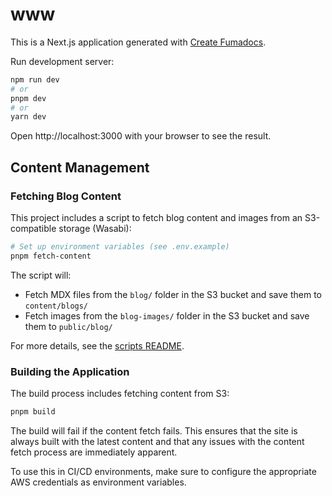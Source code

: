 # www

This is a Next.js application generated with
[Create Fumadocs](https://github.com/fuma-nama/fumadocs).

Run development server:

```bash
npm run dev
# or
pnpm dev
# or
yarn dev
```

Open http://localhost:3000 with your browser to see the result.

## Content Management

### Fetching Blog Content

This project includes a script to fetch blog content and images from an S3-compatible storage (Wasabi):

```bash
# Set up environment variables (see .env.example)
pnpm fetch-content
```

The script will:
- Fetch MDX files from the `blog/` folder in the S3 bucket and save them to `content/blogs/`
- Fetch images from the `blog-images/` folder in the S3 bucket and save them to `public/blog/`

For more details, see the [scripts README](./scripts/README.md).

### Building the Application

The build process includes fetching content from S3:

```bash
pnpm build
```

The build will fail if the content fetch fails. This ensures that the site is always built with the latest content and that any issues with the content fetch process are immediately apparent.

To use this in CI/CD environments, make sure to configure the appropriate AWS credentials as environment variables.
